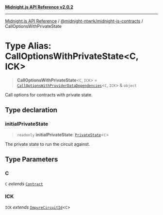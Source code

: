 [**Midnight.js API Reference v2.0.2**](../../../README.md)

***

[Midnight.js API Reference](../../../packages.md) / [@midnight-ntwrk/midnight-js-contracts](../README.md) / CallOptionsWithPrivateState

# Type Alias: CallOptionsWithPrivateState\<C, ICK\>

> **CallOptionsWithPrivateState**\<`C`, `ICK`\> = [`CallOptionsWithProviderDataDependencies`](CallOptionsWithProviderDataDependencies.md)\<`C`, `ICK`\> & `object`

Call options for contracts with private state.

## Type declaration

### initialPrivateState

> `readonly` **initialPrivateState**: [`PrivateState`](../../midnight-js-types/type-aliases/PrivateState.md)\<`C`\>

The private state to run the circuit against.

## Type Parameters

### C

`C` *extends* [`Contract`](../../midnight-js-types/interfaces/Contract.md)

### ICK

`ICK` *extends* [`ImpureCircuitId`](../../midnight-js-types/type-aliases/ImpureCircuitId.md)\<`C`\>
